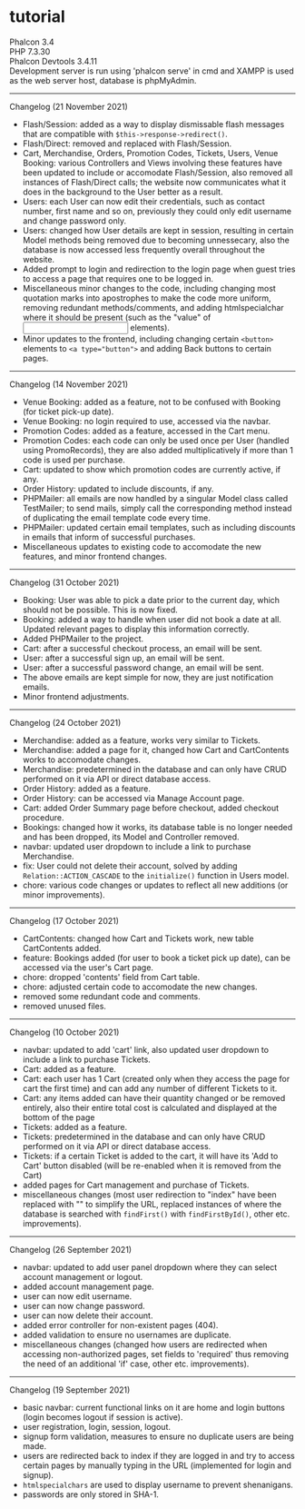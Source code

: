 # tutorial

Phalcon 3.4  
PHP 7.3.30  
Phalcon Devtools 3.4.11  
Development server is run using 'phalcon serve' in cmd and XAMPP is used as the web server host, database is phpMyAdmin.  

- - - - -

Changelog (21 November 2021)

- Flash/Session: added as a way to display dismissable flash messages that are compatible with `$this->response->redirect()`.
- Flash/Direct: removed and replaced with Flash/Session.
- Cart, Merchandise, Orders, Promotion Codes, Tickets, Users, Venue Booking: various Controllers and Views involving these features have been updated to include or accomodate Flash/Session, also removed all instances of Flash/Direct calls; the website now communicates what it does in the background to the User better as a result.
- Users: each User can now edit their credentials, such as contact number, first name and so on, previously they could only edit username and change password only.
- Users: changed how User details are kept in session, resulting in certain Model methods being removed due to becoming unnessecary, also the database is now accessed less frequently overall throughout the website.
- Added prompt to login and redirection to the login page when guest tries to access a page that requires one to be logged in.
- Miscellaneous minor changes to the code, including changing most quotation marks into apostrophes to make the code more uniform, removing redundant methods/comments, and adding htmlspecialchar where it should be present (such as the "value" of <input> elements).
- Minor updates to the frontend, including changing certain `<button>` elements to `<a type="button">` and adding Back buttons to certain pages.

- - - - -

Changelog (14 November 2021)
- Venue Booking: added as a feature, not to be confused with Booking (for ticket pick-up date).
- Venue Booking: no login required to use, accessed via the navbar.
- Promotion Codes: added as a feature, accessed in the Cart menu.
- Promotion Codes: each code can only be used once per User (handled using PromoRecords), they are also added multiplicatively if more than 1 code is used per purchase.
- Cart: updated to show which promotion codes are currently active, if any.
- Order History: updated to include discounts, if any.
- PHPMailer: all emails are now handled by a singular Model class called TestMailer; to send mails, simply call the corresponding method instead of duplicating the email template code every time.
- PHPMailer: updated certain email templates, such as including discounts in emails that inform of successful purchases.
- Miscellaneous updates to existing code to accomodate the new features, and minor frontend changes.

- - - - -

Changelog (31 October 2021)
- Booking: User was able to pick a date prior to the current day, which should not be possible. This is now fixed.
- Booking: added a way to handle when user did not book a date at all. Updated relevant pages to display this information correctly.
- Added PHPMailer to the project.
- Cart: after a successful checkout process, an email will be sent.
- User: after a successful sign up, an email will be sent.
- User: after a successful password change, an email will be sent.
- The above emails are kept simple for now, they are just notification emails.
- Minor frontend adjustments.

- - - - -

Changelog (24 October 2021)
- Merchandise: added as a feature, works very similar to Tickets.
- Merchandise: added a page for it, changed how Cart and CartContents works to accomodate changes.
- Merchandise: predetermined in the database and can only have CRUD performed on it via API or direct database access.
- Order History: added as a feature.
- Order History: can be accessed via Manage Account page.
- Cart: added Order Summary page before checkout, added checkout procedure.
- Bookings: changed how it works, its database table is no longer needed and has been dropped, its Model and Controller removed.
- navbar: updated user dropdown to include a link to purchase Merchandise.
- fix: User could not delete their account, solved by adding `Relation::ACTION_CASCADE` to the `initialize()` function in Users model.
- chore: various code changes or updates to reflect all new additions (or minor improvements).

- - - - -

Changelog (17 October 2021)
- CartContents: changed how Cart and Tickets work, new table CartContents added.
- feature: Bookings added (for user to book a ticket pick up date), can be accessed via the user's Cart page.
- chore: dropped 'contents' field from Cart table.
- chore: adjusted certain code to accomodate the new changes.
- removed some redundant code and comments.
- removed unused files.

- - - - -

Changelog (10 October 2021)
- navbar: updated to add 'cart' link, also updated user dropdown to include a link to purchase Tickets.
- Cart: added as a feature.
- Cart: each user has 1 Cart (created only when they access the page for cart the first time) and can add any number of different Tickets to it.
- Cart: any items added can have their quantity changed or be removed entirely, also their entire total cost is calculated and displayed at the bottom of the page
- Tickets: added as a feature.
- Tickets: predetermined in the database and can only have CRUD performed on it via API or direct database access.
- Tickets: if a certain Ticket is added to the cart, it will have its 'Add to Cart' button disabled (will be re-enabled when it is removed from the Cart)
- added pages for Cart management and purchase of Tickets.
- miscellaneous changes (most user redirection to "index" have been replaced with "" to simplify the URL, replaced instances of where the database is searched with `findFirst()` with `findFirstById()`, other etc. improvements).

- - - - -

Changelog (26 September 2021)
- navbar: updated to add user panel dropdown where they can select account management or logout.
- added account management page.
- user can now edit username.
- user can now change password.
- user can now delete their account.
- added error controller for non-existent pages (404).
- added validation to ensure no usernames are duplicate.
- miscellaneous changes (changed how users are redirected when accessing non-authorized pages, set fields to 'required' thus removing the need of an additional 'if' case, other etc. improvements).

- - - - -

Changelog (19 September 2021)
- basic navbar: current functional links on it are home and login buttons (login becomes logout if session is active).
- user registration, login, session, logout.
- signup form validation, measures to ensure no duplicate users are being made.
- users are redirected back to index if they are logged in and try to access certain pages by manually typing in the URL (implemented for login and signup).
- `htmlspecialchars` are used to display username to prevent shenanigans.
- passwords are only stored in SHA-1.
